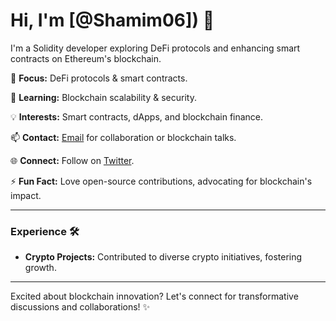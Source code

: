  # Hi, I'm [@Shamim06]) 👋

I'm a Solidity developer exploring DeFi protocols and enhancing smart contracts on Ethereum's blockchain.

🔭 **Focus:** DeFi protocols & smart contracts.

🌱 **Learning:** Blockchain scalability & security.

💡 **Interests:** Smart contracts, dApps, and blockchain finance.

📫 **Contact:** [Email](mailto:Shamimeth06@gmail.com) for collaboration or blockchain talks.

🌐 **Connect:** Follow on [Twitter](https://twitter.com/shamim066).

⚡ **Fun Fact:** Love open-source contributions, advocating for blockchain's impact.

---
### Experience 🛠️

- **Crypto Projects:** Contributed to diverse crypto initiatives, fostering growth.

---
Excited about blockchain innovation? Let's connect for transformative discussions and collaborations! ✨